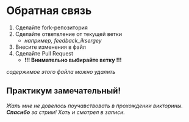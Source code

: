# Обратная связь 
1. Сделайте fork-репозитория
2. Сделайте ответвление от текущей ветки
   - *например, feedback_iksergey*
3. Внесите изменения в файл
4. Сделайте Pull Request
   - **!!! Внимательно выбирайте ветку !!!** 

*содержимое этого файла можно удалить*


## Практикум замечательный! 
*Жаль мне не довелось поучавствовать в прохождении викторины. **Спасибо** за стрим! Xоть и смотрел в записи.*